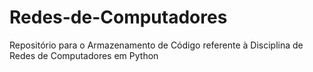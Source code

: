 # Redes-de-Computadores
Repositório para o Armazenamento de Código referente à Disciplina de Redes de Computadores em Python
